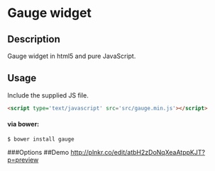 # Gauge widget
## Description
Gauge widget in html5 and pure JavaScript.
## Usage
Include the supplied JS file.
```html
<script type='text/javascript' src='src/gauge.min.js'></script>
```
#### via bower:
```
$ bower install gauge
```
###Options
##Demo 
http://plnkr.co/edit/atbH2zDoNqXeaAtppKJT?p=preview
